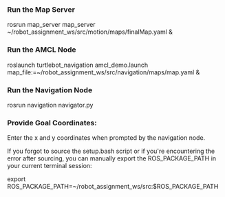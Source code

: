 ### Run the Map Server
rosrun map_server map_server ~/robot_assignment_ws/src/motion/maps/finalMap.yaml &

### Run the AMCL Node
roslaunch turtlebot_navigation amcl_demo.launch map_file:=~/robot_assignment_ws/src/navigation/maps/map.yaml &

### Run the Navigation Node
rosrun navigation navigator.py

### Provide Goal Coordinates:
Enter the x and y coordinates when prompted by the navigation node.


If you forgot to source the setup.bash script or if you're encountering the error after sourcing, you can manually export the ROS_PACKAGE_PATH in your current terminal session:

export ROS_PACKAGE_PATH=~/robot_assignment_ws/src:$ROS_PACKAGE_PATH
